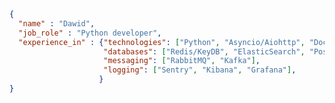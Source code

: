```json
{
  "name" : "Dawid",
  "job_role" : "Python developer",
  "experience_in" : {"technologies": ["Python", "Asyncio/Aiohttp", "Docker", "Django", "FastAPI"],
                     "databases": ["Redis/KeyDB", "ElasticSearch", "PostgreSQL"],
                     "messaging": ["RabbitMQ", "Kafka"],
                     "logging": ["Sentry", "Kibana", "Grafana"],
                    }
}
```

<!--
**himalczyk/himalczyk** is a ✨ _special_ ✨ repository because its `README.md` (this file) appears on your GitHub profile.

Here are some ideas to get you started:

- 🔭 I’m currently working on ...
- 🌱 I’m currently learning ...
- 👯 I’m looking to collaborate on ...
- 🤔 I’m looking for help with ...
- 💬 Ask me about ...
- 📫 How to reach me: ...
- 😄 Pronouns: ...
- ⚡ Fun fact: ...
-->
